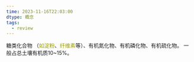 ```yaml
---
time: 2023-11-16T22:03:00
dtype: 概念
tags:
  - review
---
```

糖类化合物 （<font color=#989b03>如淀粉</font>、<font color=#989b03>纤维素</font>等）、有机氮化物、有机磷化物、有机硫化物。
一般占总土壤有机质10~15%。